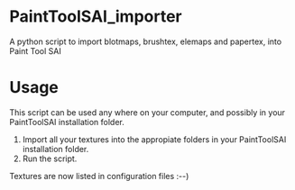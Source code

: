 # PaintToolSAI_importer
A python script to import blotmaps, brushtex, elemaps and papertex, into Paint Tool SAI

# Usage
This script can be used any where on your computer, and possibly in your PaintToolSAI installation folder.

1. Import all your textures into the appropiate folders in your PaintToolSAI installation folder.
2. Run the script.

Textures are now listed in configuration files :--)
